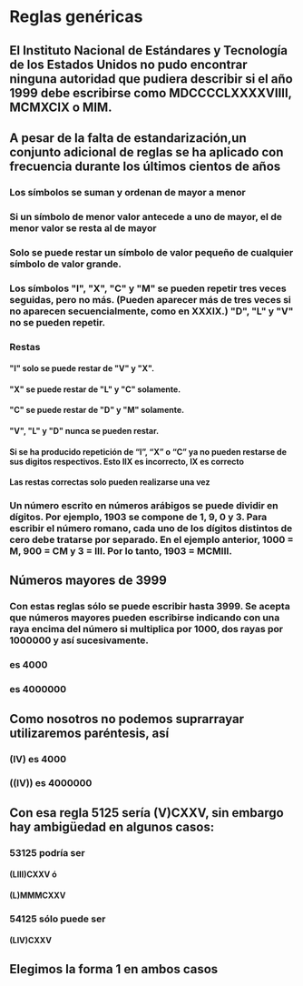 # Reglas genéricas
## El Instituto Nacional de Estándares y Tecnología de los Estados Unidos no pudo encontrar ninguna autoridad que pudiera describir si el año 1999 debe escribirse como MDCCCCLXXXXVIIII, MCMXCIX o MIM. 
## A pesar de la falta de estandarización,un conjunto adicional de reglas se ha aplicado con frecuencia durante los últimos cientos de años

### Los símbolos se suman y ordenan de mayor a menor
### Si un símbolo de menor valor antecede a uno de mayor, el de menor valor se resta al de mayor
### Solo se puede restar un símbolo de valor pequeño de cualquier símbolo de valor grande.
### Los símbolos "I", "X", "C" y "M" se pueden repetir tres veces seguidas, pero no más. (Pueden aparecer más de tres veces si no aparecen secuencialmente, como en XXXIX.) "D", "L" y "V" no se pueden repetir.
### Restas
#### "I" solo se puede restar de "V" y "X".
#### "X" se puede restar de "L" y "C" solamente. 
#### "C" se puede restar de "D" y "M" solamente. 
#### "V", "L" y "D" nunca se pueden restar.
#### Si se ha producido repetición de “I”, “X” o “C” ya no pueden restarse de sus digitos respectivos. Esto IIX es incorrecto, IX es correcto
#### Las restas correctas solo pueden realizarse una vez
### Un número escrito en números arábigos se puede dividir en dígitos. Por ejemplo, 1903 se compone de 1, 9, 0 y 3. Para escribir el número romano, cada uno de los dígitos distintos de cero debe tratarse por separado. En el ejemplo anterior, 1000 = M, 900 = CM y 3 = III. Por lo tanto, 1903 = MCMIII.

## Números mayores de 3999
### Con estas reglas sólo se puede escribir hasta 3999. Se acepta que números mayores pueden escribirse indicando con una raya encima del número si multiplica por 1000, dos rayas por 1000000 y así sucesivamente.
### es 4000
### es 4000000
## Como nosotros no podemos suprarrayar utilizaremos paréntesis, así
### (IV) es 4000
### ((IV)) es 4000000

## Con esa regla 5125 sería (V)CXXV, sin embargo hay ambigüedad en algunos casos:
### 53125 podría ser
#### (LIII)CXXV ó
#### (L)MMMCXXV
### 54125 sólo puede ser 
#### (LIV)CXXV
## Elegimos la forma 1 en ambos casos

